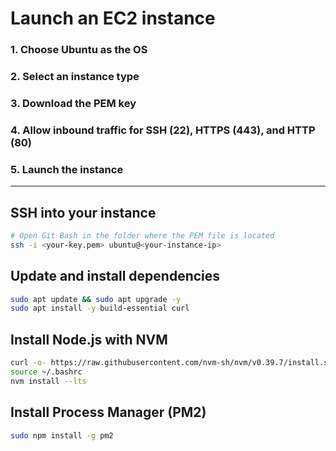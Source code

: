 # Launch an EC2 instance
### 1. Choose Ubuntu as the OS
### 2. Select an instance type
### 3. Download the PEM key
### 4. Allow inbound traffic for SSH (22), HTTPS (443), and HTTP (80)
### 5. Launch the instance

---

## SSH into your instance
```sh
# Open Git Bash in the folder where the PEM file is located
ssh -i <your-key.pem> ubuntu@<your-instance-ip>
```

## Update and install dependencies
```sh
sudo apt update && sudo apt upgrade -y
sudo apt install -y build-essential curl
```

## Install Node.js with NVM
```sh
curl -o- https://raw.githubusercontent.com/nvm-sh/nvm/v0.39.7/install.sh | bash
source ~/.bashrc
nvm install --lts
```

## Install Process Manager (PM2)
```sh
sudo npm install -g pm2
